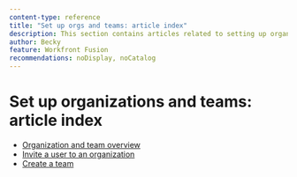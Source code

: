 ```yaml
---
content-type: reference
title: "Set up orgs and teams: article index"
description: This section contains articles related to setting up organizations and teams and teams in Adobe Workfront Fusion.
author: Becky
feature: Workfront Fusion
recommendations: noDisplay, noCatalog
---
```


# Set up organizations and teams: article index

* [Organization and team overview](/help/workfront-fusion/set-up-and-manage-workfront-fusion/set-up-and-manage-orgs-and-teams/set-up-orgs-and-teams/org-and-team-overview.md)
* [Invite a user to an organization](/help/workfront-fusion/set-up-and-manage-workfront-fusion/set-up-and-manage-orgs-and-teams/set-up-orgs-and-teams/invite-a-user-to-an-org.md)
* [Create a team](/help/workfront-fusion/set-up-and-manage-workfront-fusion/set-up-and-manage-orgs-and-teams/set-up-orgs-and-teams/create-a-team.md)




